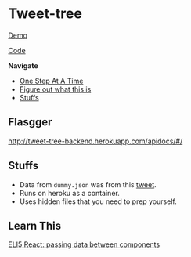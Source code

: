 # Tweet-tree
[Demo](https://p9npowwpk7.codesandbox.io/)

[Code](https://github.com/mayojich/Tweet-Sentiment)

**Navigate**
- [One Step At A Time](#one-step-at-a-time)
- [Figure out what this is](#figure-out-what-this-is)
- [Stuffs](#stuffs)

## Flasgger
http://tweet-tree-backend.herokuapp.com/apidocs/#/

## Stuffs
- Data from `dummy.json` was from this [tweet](https://twitter.com/fchollet/status/1044304738186014720).
- Runs on heroku as a container.
- Uses hidden files that you need to prep yourself.

## Learn This
[ELI5 React: passing data between components](https://liquntang.wordpress.com/2018/10/05/eli5-react-passing-data-between-components/#more-1938)
